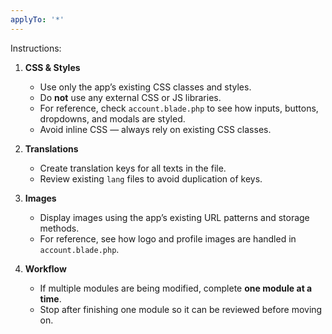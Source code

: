 ```yaml
---
applyTo: '*'
---
```


Instructions:
1. **CSS & Styles**
   - Use only the app’s existing CSS classes and styles.  
   - Do **not** use any external CSS or JS libraries.  
   - For reference, check `account.blade.php` to see how inputs, buttons, dropdowns, and modals are styled.  
   - Avoid inline CSS — always rely on existing CSS classes.  

2. **Translations**
   - Create translation keys for all texts in the file.  
   - Review existing `lang` files to avoid duplication of keys.  

3. **Images**
   - Display images using the app’s existing URL patterns and storage methods.  
   - For reference, see how logo and profile images are handled in `account.blade.php`.  

4. **Workflow**
   - If multiple modules are being modified, complete **one module at a time**.  
   - Stop after finishing one module so it can be reviewed before moving on.  
